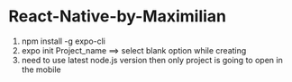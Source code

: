 # React-Native-by-Maximilian

1. npm install -g expo-cli
2. expo init Project_name ==> select blank option while creating
3. need  to use latest node.js version then only project is going to open in the mobile
